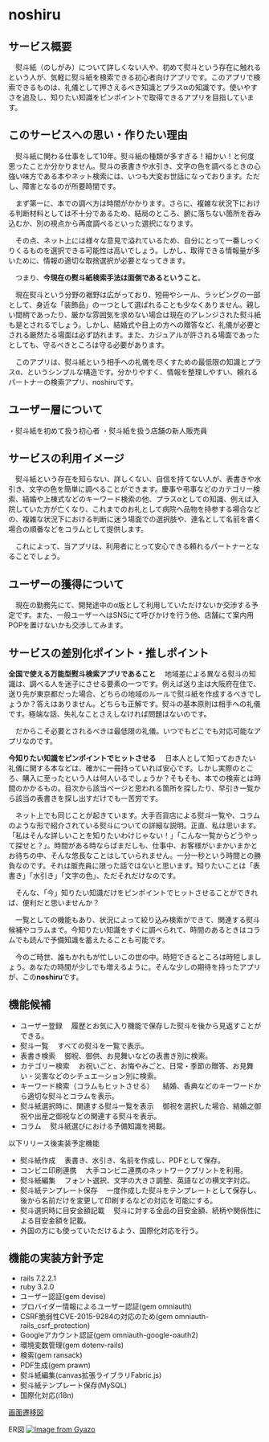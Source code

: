 # noshiru

## サービス概要
　熨斗紙（のしがみ）について詳しくない人や、初めて熨斗という存在に触れるという人が、気軽に熨斗紙を検索できる初心者向けアプリです。このアプリで検索できるものは、礼儀として押さえるべき知識とプラスαの知識です。使いやすさを追及し、知りたい知識をピンポイントで取得できるアプリを目指しています。

## このサービスへの思い・作りたい理由
　熨斗紙に関わる仕事をして10年。熨斗紙の種類が多すぎる！細かい！と何度思ったことか分かりません。熨斗の表書きや水引き、文字の色を調べるときの心強い味方である本やネット検索には、いつも大変お世話になっております。ただし、障害となるのが所要時間です。

　まず第一に、本での調べ方は時間がかかります。さらに、複雑な状況下における判断材料としては不十分であるため、結局のところ、腑に落ちない箇所を吞み込むか、別の視点から再度調べるといった選択になります。

　その点、ネット上には様々な意見で溢れているため、自分にとって一番しっくりくるものを選択できる可能性は高いでしょう。しかし、取得できる情報量が多いために、情報の適切な取捨選択が必要となってきます。

　つまり、**今現在の熨斗紙検索手法は面倒であるということ**。

　現在熨斗という分野の裾野は広がっており、短冊やシール、ラッピングの一部として、身近な「装飾品」の一つとして選ばれることも少なくありません。親しい間柄であったり、厳かな雰囲気を求めない場合は現在のアレンジされた熨斗紙も是とされるでしょう。しかし、結婚式や目上の方への贈答など、礼儀が必要とされる厳然たる場面は必ず訪れます。また、カジュアルが許される場面であったとしても、守るべきところは守る必要があります。

　このアプリは、熨斗紙という相手への礼儀を尽くすための最低限の知識とプラスα、というシンプルな構造です。分かりやすく、情報を整理しやすい、頼れるパートナーの検索アプリ、noshiruです。

## ユーザー層について
・熨斗紙を初めて扱う初心者
・熨斗紙を扱う店舗の新人販売員

## サービスの利用イメージ
　熨斗紙という存在を知らない、詳しくない、自信を持てない人が、表書きや水引き、文字の色を簡単に調べることができます。慶事や弔事などのカテゴリー検索、結婚や上棟式などのキーワード検索の他、プラスαとしての知識、例えば入院していた方が亡くなり、これまでのお礼として病院へ品物を持参する場合などの、複雑な状況下における判断に迷う場面での選択肢や、連名として名前を書く場合の順番などをコラムとして提供します。

　これによって、当アプリは、利用者にとって安心できる頼れるパートナーとなることでしょう。

## ユーザーの獲得について
　現在の勤務先にて、開発途中のα版として利用していただけないか交渉する予定です。また、一般ユーザーへはSNSにて呼びかけを行う他、店舗にて案内用POPを置けないかも交渉してみます。

## サービスの差別化ポイント・推しポイント
**全国で使える万能型熨斗検索アプリであること**
　地域差による異なる熨斗の知識は、調べる人を迷子にさせる要素の一つです。例えば送り主は大阪府在住で、送り先が東京都だった場合、どちらの地域のルールで熨斗紙を作成するべきでしょうか？答えはありません。どちらも正解です。熨斗の基本原則は相手への礼儀です。極端な話、失礼なことさえしなければ問題はないのです。

　だからこそ必要とされるべきは最低限の礼儀。いつでもどこでも対応可能なアプリなのです。

**今知りたい知識をピンポイントでヒットさせる**
　日本人として知っておきたい礼儀に関する本などは、確かに一冊持っていれば安心です。しかし実際のところ、購入に至ったという人は何人いるでしょうか？そもそも、本での検索とは時間のかかるもの。目次から該当ページと思われる箇所を探したり、早引き一覧から該当の表書きを探し出すだけでも一苦労です。

　ネット上でも同じことが起きています。大手百貨店による熨斗一覧や、コラムのような形で紹介されている熨斗についての詳細な説明。正直、私は思います。「私はそんな詳しいことを知りたいわけじゃない！」「こんな一覧からどうやって探せと？」。時間がある時ならばまだしも、仕事中、お客様がいまかいまかとお待ちの中、そんな悠長なことはしていられません。一分一秒という時間との勝負なのです。それは販売員に限った話ではないと思います。知りたいことは「表書き」「水引き」「文字の色」、ただそれだけなのです。

　そんな、「今」知りたい知識だけをピンポイントでヒットさせることができれば、便利だと思いませんか？

　一覧としての機能もあり、状況によって絞り込み検索ができて、関連する熨斗候補やコラムまで。今知りたい知識をすぐに調べられて、時間のあるときはコラムでも読んで予備知識を蓄えたることも可能です。

　今のご時世、誰もかれもが忙しいこの世の中。時短できるところは時短しましょう。あなたの時間が少しでも増えるように。そんな少しの期待を持ったアプリが、この**noshiru**です。

## 機能候補
- ユーザー登録
　履歴とお気に入り機能で保存した熨斗を後から見返すことができる。
- 熨斗一覧
　すべての熨斗を一覧で表示。
- 表書き検索
　御祝、御供、お見舞いなどの表書き別に検索。
- カテゴリー検索
　お祝いごと、お悔やみごと、日常・季節の贈答、お見舞い・災害などのシチュエーション別に検索。
- キーワード検索（コラムもヒットさせる）
　結婚、香典などのキーワードから適切な熨斗とコラムを表示。
- 熨斗紙選択時に、関連する熨斗一覧を表示
　御祝を選択した場合、結婚之御祝や出産之御祝などの関連する熨斗を表示。
- コラム
　熨斗紙選びにおける予備知識を掲載。

以下リリース後実装予定機能
- 熨斗紙作成
　表書き、水引き、名前を作成し、PDFとして保存。
- コンビニ印刷連携
　大手コンビニ連携のネットワークプリントを利用。
- 熨斗紙編集
　フォント選択、文字の大きさ調整、英語などの横文字対応。
- 熨斗紙テンプレート保存
　一度作成した熨斗をテンプレートとして保存し、後から名前だけを変更して印刷するなどの対応を可能にする。
- 熨斗選択時に目安金額記載
　熨斗に対する金品の目安金額、続柄や関係性による目安金額を記載。
- 外国の方にも使っていただけるよう、国際化対応を行う。

## 機能の実装方針予定
- rails 7.2.2.1
- ruby 3.2.0
- ユーザー認証(gem devise)
- プロバイダー情報によるユーザー認証(gem omniauth)
- CSRF脆弱性CVE-2015-9284の対応のため(gem omniauth-rails_csrf_protection)
- Googleアカウント認証(gem omniauth-google-oauth2)
- 環境変数管理(gem dotenv-rails)
- 検索(gem ransack)
- PDF生成(gem prawn)
- 熨斗紙編集(canvas拡張ライブラリFabric.js)
- 熨斗紙テンプレート保存(MySQL)
- 国際化対応(i18n)

[画面遷移図](https://www.figma.com/design/wWIN5X9Gr1YQnVR70cWKaJ/%E5%8D%92%E6%A5%AD%E5%88%B6%E4%BD%9C?node-id=0-1&t=Pi3Ag1Hm78GsoUR2-1)

ER図
[![Image from Gyazo](https://i.gyazo.com/4c34d32cd3a807a6ba18f5360632c3c4.png)](https://gyazo.com/4c34d32cd3a807a6ba18f5360632c3c4)